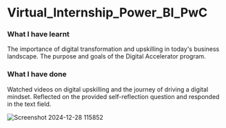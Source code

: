 # Virtual_Internship_Power_BI_PwC

### What I have learnt
The importance of digital transformation and upskilling in today's business landscape.
The purpose and goals of the Digital Accelerator program.
### What I have done
Watched videos on digital upskilling and the journey of driving a digital mindset.
Reflected on the provided self-reflection question and responded in the text field.


![Screenshot 2024-12-28 115852](https://github.com/user-attachments/assets/a781f1f2-ff61-434d-81be-57379ec1d35a)
